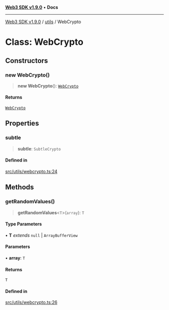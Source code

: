 [**Web3 SDK v1.9.0**](../../../README.md) • **Docs**

***

[Web3 SDK v1.9.0](../../../globals.md) / [utils](../README.md) / WebCrypto

# Class: WebCrypto

## Constructors

### new WebCrypto()

> **new WebCrypto**(): [`WebCrypto`](WebCrypto.md)

#### Returns

[`WebCrypto`](WebCrypto.md)

## Properties

### subtle

> **subtle**: `SubtleCrypto`

#### Defined in

[src/utils/webcrypto.ts:24](https://github.com/Mystic-Nayy/alephium-web3/blob/ee41f5e0e7d7fb0b155fe62f05b2ac03772895ca/packages/web3/src/utils/webcrypto.ts#L24)

## Methods

### getRandomValues()

> **getRandomValues**\<`T`\>(`array`): `T`

#### Type Parameters

• **T** *extends* `null` \| `ArrayBufferView`

#### Parameters

• **array**: `T`

#### Returns

`T`

#### Defined in

[src/utils/webcrypto.ts:26](https://github.com/Mystic-Nayy/alephium-web3/blob/ee41f5e0e7d7fb0b155fe62f05b2ac03772895ca/packages/web3/src/utils/webcrypto.ts#L26)
